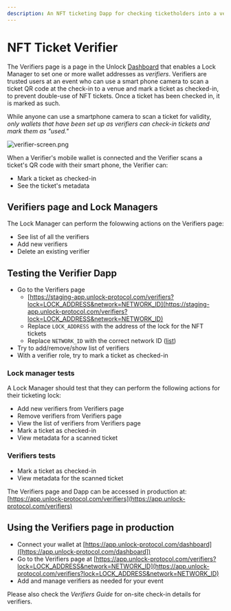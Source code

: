 ```yaml
---
description: An NFT ticketing Dapp for checking ticketholders into a venue at an event.
---
```


# NFT Ticket Verifier

The Verifiers page is a page in the Unlock [Dashboard](/basics/new-to-unlock/deploying-a-lock) that enables a Lock Manager to set one or more wallet addresses as *verifiers*. Verifiers are trusted users at an event who can use a smart phone camera to scan a ticket QR code at the check-in to a venue and mark a ticket as checked-in, to prevent double-use of NFT tickets. Once a ticket has been checked in, it is marked as such. 

While anyone can use a smartphone camera to scan a ticket for validity, *only wallets that have been set up as verifiers can check-in tickets and mark them as "used."*

![verifier-screen.png](/img/more/verifier-screen.png)

When a Verifier's mobile wallet is connected and the Verifier scans a ticket's QR code with their smart phone, the Verifier can:

- Mark a ticket as checked-in
- See the ticket's metadata

## Verifiers page and Lock Managers

The Lock Manager can perform the folowwing actions on the Verifiers page: 

- See list of all the verifiers
- Add new verifiers
- Delete an existing verifier

## Testing the Verifier Dapp

- Go to the Verifiers page
    - [https://staging-app.unlock-protocol.com/verifiers?lock=LOCK_ADDRESS&network=NETWORK_ID](https://staging-app.unlock-protocol.com/verifiers?lock=LOCK_ADDRESS&network=NETWORK_ID)
    - Replace `LOCK_ADDRESS` with the address of the lock for the NFT tickets
    - Replace `NETWORK_ID` with the correct network ID ([list](https://docs.unlock-protocol.com/core-protocol/unlock/networks/))
- Try to add/remove/show list of verifiers
- With a verifier role, try to mark a ticket as checked-in

### Lock manager tests

A Lock Manager should test that they can perform the following actions for their ticketing lock:
- Add new verifiers from Verifiers page
- Remove verifiers from Verifiers page
- View the list of verifiers from Verifiers page
- Mark a ticket as checked-in
- View metadata for a scanned ticket

### Verifiers tests

- Mark a ticket as checked-in
- View metadata for the scanned ticket

The Verifiers page and Dapp can be accessed in production at:
[https://app.unlock-protocol.com/verifiers](https://app.unlock-protocol.com/verifiers)

## Using the Verifiers page in production

- Connect your wallet at [https://app.unlock-protocol.com/dashboard]([https://app.unlock-protocol.com/dashboard])
- Go to the Verifiers page at [https://app.unlock-protocol.com/verifiers?lock=LOCK_ADDRESS&network=NETWORK_ID](https://app.unlock-protocol.com/verifiers?lock=LOCK_ADDRESS&network=NETWORK_ID)
- Add and manage verifiers as needed for your event

Please also check the *Verifiers Guide* for on-site check-in details for verifiers.
